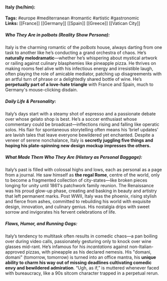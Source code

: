 #### Italy (he/him):  
**Tags:** #europe #mediterranean #romantic #artistic #gastronomic  
**Links:** [[France]] [[Germany]] [[Spain]] [[Greece]] [[Vatican City]]  

##### Who They Are in *polbots* (Reality Show Persona):  
Italy is the charming romantic of the *polbots* house, always darting from one task to another like he’s conducting a grand orchestra of chaos. He’s **naturally melodramatic**—whether he’s whispering about mystical artwork or railing against culinary blasphemies like pineapple pizza. He thrives on making rooms feel alive with his infectious energy and irresistible laugh, often playing the role of amicable mediator, patching up disagreements with an artful turn of phrase or a delightedly shared bottle of wine. He’s **perpetually part of a love-hate triangle** with France and Spain, much to Germany's mouse-clicking disdain.

##### Daily Life & Personality:  
Italy’s days start with a steamy shot of espresso and a passionate debate over whose gelato shop is best. He’s a soccer enthusiast whose commentary could be broadcast—inflections rising and falling like operatic solos. His flair for spontaneous storytelling often means his ‘brief updates’ are lavish tales that leave everyone bewildered yet enchanted. Despite a veneer of serene nonchalance, Italy is **secretly juggling five things and hoping his plate-spinning new design mockup impresses the others.**

##### What Made Them Who They Are (History as Personal Baggage):  
Italy’s past is filled with colossal highs and lows, each as personal as a page from a journal. He saw himself as **the regal Rome**, centre of the world, only to become a fragmented collection of city-states—like broken pieces longing for unity until 1861's patchwork family reunion. The Renaissance was his proud glow-up phase, creating and basking in beauty and artistry that left permanent marks. Post WWII, Italy was the phoenix, rising stylish and fierce from ashes, committed to rebuilding his world with exquisite design, innovation, and culinary genius. His nostalgia drips with sweet sorrow and invigorates his fervent celebrations of life.  

##### Flaws, Humor, and Running Gags:  
Italy’s tendency to multitask often results in comedic chaos—a pan boiling over during video calls, passionately gesturing only to knock over wine glasses mid-rant. He’s infamous for his *incantations* against non-Italian-approved pizzas, with pineapple as his declared nemesis. His "domani, domani" (tomorrow, tomorrow) is turned into an office mantra, his **unique ability to charm his way out of missing deadlines cultivating comedic envy and bewildered admiration**. “Ugh, as if,” is muttered whenever faced with bureaucracy, like a 90s sitcom character trapped in a perpetual rerun.
